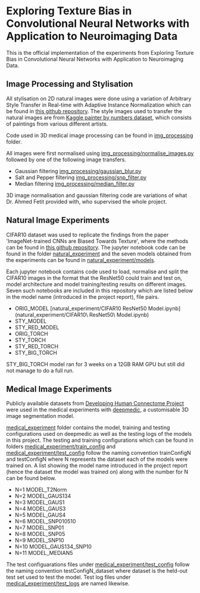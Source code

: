 # Exploring Texture Bias in Convolutional Neural Networks with Application to Neuroimaging Data

This is the official implementation of the experiments from Exploring Texture Bias in Convolutional Neural Networks with Application to Neuroimaging Data.


## Image Processing and Stylisation

All stylisation on 2D natural images were done using a variation of Arbitrary Style Transfer in Real-time with Adaptive Instance Normalization which can be found in [this github repository](https://github.com/naoto0804/pytorch-AdaIN). The style images used to transfer the natural images are from [Kaggle painter by numbers dataset](https://www.kaggle.com/c/painter-by-numbers/data), which consists of paintings from various different artists.

Code used in 3D medical image processing can be found in [img_processing](img_processing/) folder.

All images were first normalised using [img_processing/normalise_images.py](img_processing/normalise_images.py) followed by one of the following image transfers.

* Gaussian filtering [img_processing/gaussian_blur.py](img_processing/gaussian_blur.py)
* Salt and Pepper filtering [img_processing/snp_filter.py](img_processing/snp_filter.py)
* Median filtering [img_processing/median_filter.py](img_processing/median_filter.py)

3D image normalisation and gaussian filtering code are variations of what Dr. Ahmed Fetit provided with, who supervised the whole project.


## Natural Image Experiments

CIFAR10 dataset was used to replicate the findings from the paper 'ImageNet-trained CNNs are Biased Towards Texture', where the methods can be found in [this github repository](https://github.com/rgeirhos/texture-vs-shape). The jupyter notebook code can be found in the folder [natural_experiment](natural_experiment/) and the seven models obtained from the experiments can be found in [natural_experiment/models](natural_experiment/models/).

Each jupyter notebook contains code used to load, normalise and split the CIFAR10 images in the format that the ResNet50 could train and test on, model architecture and model training/testing results on different images. Seven such notebooks are included in this repository which are listed below in the model name (introduced in the project report), file pairs.

* ORIG_MODEL [natural_experiment/CIFAR10 ResNet50 Model.ipynb](natural_experiment/CIFAR10\ ResNet50\ Model.ipynb)
* STY_MODEL
* STY_RED_MODEL
* ORIG_TORCH
* STY_TORCH
* STY_RED_TORCH
* STY_BIG_TORCH

STY_BIG_TORCH model ran for 3 weeks on a 12GB RAM GPU but still did not manage to do a full run.


## Medical Image Experiments

Publicly available datasets from [Developing Human Connectome Project](http://www.developingconnectome.org/project/) were used in the medical experiments with [deepmedic](https://github.com/deepmedic/deepmedic), a customisable 3D image segmentation model.

[medical_experiment](medical_experiment/) folder contains the model, training and testing configurations used on deepmedic as well as the testing logs of the models in this project. The testing and training configurations which can be found in folders [medical_experiment/train_config](medical_experiment/train_config/) and [medical_experiment/test_config](medical_experiment/test_config/) follow the naming convention trainConfigN and testConfigN where N represents the dataset each of the models were trained on. A list showing the model name introduced in the project report (hence the dataset the model was trained on) along with the number for N can be found below.

* N=1 MODEL_T2Norm
* N=2 MODEL_GAUS134
* N=3 MODEL_GAUS1
* N=4 MODEL_GAUS3
* N=5 MODEL_GAUS4
* N=6 MODEL_SNP010510
* N=7 MODEL_SNP01
* N=8 MODEL_SNP05
* N=9 MODEL_SNP10
* N=10 MODEL_GAUS134_SNP10
* N=11 MODEL_MEDIAN5

The test configuarations files under [medical_experiment/test_config](medical_experiment/test_config/) follow the naming convention testConfigN_dataset where dataset is the held-out test set used to test the model. Test log files under [medical_experiment/test_logs](medical_experiment/text_logs/) are named likewise.
